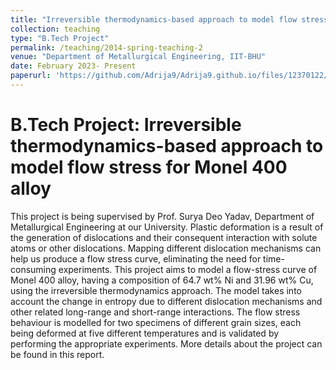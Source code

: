 ```yaml
---
title: "Irreversible thermodynamics-based approach to model flow stress for Monel 400 alloy"
collection: teaching
type: "B.Tech Project"
permalink: /teaching/2014-spring-teaching-2
venue: "Department of Metallurgical Engineering, IIT-BHU"
date: February 2023- Present
paperurl: 'https://github.com/Adrija9/Adrija9.github.io/files/12370122/UG.Report_Adrija.docx'
---
```


B.Tech Project: Irreversible thermodynamics-based approach to model flow stress for Monel 400 alloy
======
This project is being supervised by Prof. Surya Deo Yadav, Department of Metallurgical Engineering at our University. 
Plastic deformation is a result of the generation of dislocations and their consequent interaction with solute atoms or other dislocations. Mapping different dislocation mechanisms can help us produce a flow stress curve, eliminating the need for time-consuming experiments. This project aims to model a flow-stress curve of Monel 400 alloy, having a composition of 64.7 wt% Ni and 31.96 wt% Cu, using the irreversible thermodynamics approach. The model takes into account the change in entropy due to different dislocation mechanisms and other related long-range and short-range interactions. The flow stress behaviour is modelled for two specimens of different grain sizes, each being deformed at five different temperatures and is validated by performing the appropriate experiments.
More details about the project can be found in this report.
